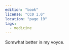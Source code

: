 ```yaml
---
edition: "book"
license: "CC0 1.0"
location: "page 10"
tags:
  - medicine
---
```

Somwhat better in my voyce.
